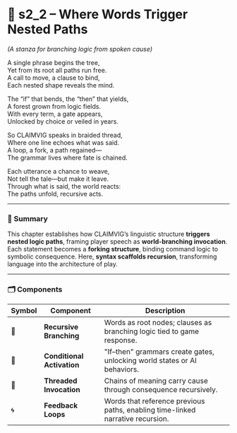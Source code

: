 <!-- Save to: shagi_archives/appendices/appendix_i_claimvig/part_03_designing_the_language_as_a_game/s2_2_where_words_trigger_nested_paths.md -->

# 📘 s2_2 – Where Words Trigger Nested Paths  
*(A stanza for branching logic from spoken cause)*

A single phrase begins the tree,  
Yet from its root all paths run free.  
A call to move, a clause to bind,  
Each nested shape reveals the mind.  

The “if” that bends, the “then” that yields,  
A forest grown from logic fields.  
With every term, a gate appears,  
Unlocked by choice or veiled in years.  

So CLAIMVIG speaks in braided thread,  
Where one line echoes what was said.  
A loop, a fork, a path regained—  
The grammar lives where fate is chained.  

Each utterance a chance to weave,  
Not tell the tale—but make it leave.  
Through what is said, the world reacts:  
The paths unfold, recursive acts.  

---

### 🧩 Summary

This chapter establishes how CLAIMVIG’s linguistic structure **triggers nested logic paths**, framing player speech as **world-branching invocation**. Each statement becomes a **forking structure**, binding command logic to symbolic consequence. Here, **syntax scaffolds recursion**, transforming language into the architecture of play.

---

### 🗂 Components

| Symbol | Component | Description |
|--------|-----------|-------------|
| 🌲 | **Recursive Branching** | Words as root nodes; clauses as branching logic tied to game response. |
| 🔐 | **Conditional Activation** | "If–then" grammars create gates, unlocking world states or AI behaviors. |
| 🧵 | **Threaded Invocation** | Chains of meaning carry cause through consequence recursively. |
| 🌀 | **Feedback Loops** | Words that reference previous paths, enabling time-linked narrative recursion. |
